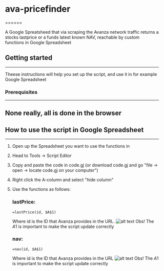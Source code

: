 # ava-pricefinder

======

A Google Spreatsheed that via scraping the Avanza network traffic returns a stocks lastprice or a funds latest known NAV, reachable by custom functions in Google Spreadsheet

## Getting started
------

Theese instructions will help you set up the script, and use it in for example Google Spreadsheet

### Prerequisites
------
None really, all is done in the browser
------

## How to use the script in Google Spreadsheet
------

1. Open up the Spreadsheet you want to use the functions in
2. Head to Tools -> Script Editor
3. Copy and paste the code in code.gj (or download code.gj and go "file -> open -> locate code.gj on your computer")
4. Right click the A-column and select "hide column" 
5. Use the functions as follows:
    ### lastPrice:
    ```excel
    =lastPrice(id, $A$1)
    ```
    Where id is the ID that Avanza provides in the URL. 
    ![alt text](https://i.imgur.com/dzunmFO.png "url with the id underlined")
    Obs! The $A$1 is important to make the script update correctly

    ### nav:
    ```excel
    =nav(id, $A$1)
    ```
    Where id is the ID that Avanza provides in the URL
    ![alt text](https://i.imgur.com/offfiSk.png "url with the id underlined")
    Obs! The $A$1 is important to make the script update correctly





